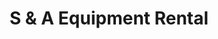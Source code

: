 ---
title: "S & A Equipment Rental"
url: /fort-wayne/s-and-a-equipment-rental/
shop: storage rental
---